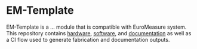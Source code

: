 # EM-Template
EM-Template is a ... module that is compatible with EuroMeasure system.
This repository contains [hardware](/hw), [software](/soft), and [documentation](/docs) as well as a CI flow used to generate fabrication and documentation outputs.
